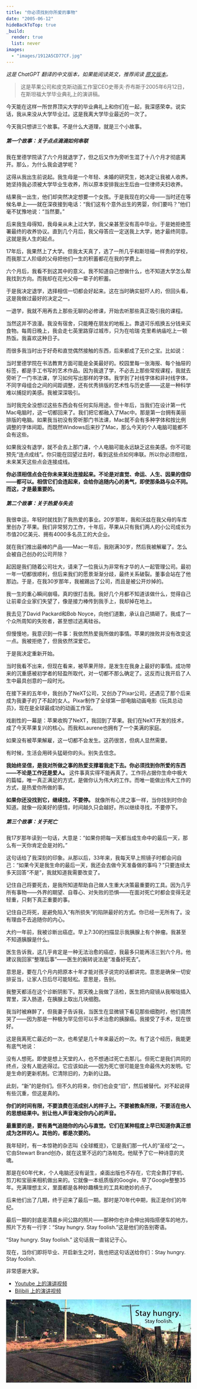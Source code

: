 ```yaml
---
title: "你必须找到你所爱的事物"
date: "2005-06-12"
hideBackToTop: true
_build:
  render: true
  list: never
images: 
  - "images/1912A5CD77CF.jpg"
---
```


*这是 ChatGPT 翻译的中文版本，如果能阅读英文，推荐阅读 [原文版本](/posts/youve-got-to-find-what-you-love/)。*

> 这是苹果公司和皮克斯动画工作室CEO史蒂夫·乔布斯于2005年6月12日，在斯坦福大学毕业典礼上的演讲稿。

今天能在这样一所世界顶尖大学的毕业典礼上和你们在一起，我深感荣幸。说实话，我从来没从大学毕业过。这是我离大学毕业最近的一次了。

今天我只想讲三个故事。不是什么大道理，就是三个小故事。

##### 第一个故事：关于点点滴滴如何串联

我在里德学院读了六个月就退学了，但之后又作为旁听生混了十八个月才彻底离开。那么，为什么我会退学呢？

这得从我出生前说起。我生母是一个年轻、未婚的研究生，她决定让我被人收养。她坚持我必须被大学毕业生收养，所以原本安排我出生后由一位律师夫妇收养。

结果我一出生，他们却突然决定想要一个女孩。于是我现在的父母——当时还在等候名单上——就在深夜接到电话：“我们这有个意外出生的男婴，你们要吗？”他们毫不犹豫地说：“当然要。”

后来我生母得知，我母亲从未上过大学，我父亲甚至没有高中毕业。于是她拒绝签署最终的收养协议。直到几个月后，我父母答应一定送我上大学，她才最终同意。这就是我人生的起点。

17年后，我果然上了大学。但我太天真了，选了一所几乎和斯坦福一样贵的学校，而我那工人阶级的父母把他们一生的积蓄都花在我的学费上。

六个月后，我看不到这其中的意义。我不知道自己想做什么，也不知道大学怎么帮我找到方向。而我却在花光父母一辈子的积蓄。

于是我决定退学，选择相信一切都会好起来。这在当时确实挺吓人的，但回头看，这是我做过最好的决定之一。

一退学，我就不用再去上那些无聊的必修课，开始去听那些真正吸引我的课程。

当然这并不浪漫。我没有宿舍，只能睡在朋友的地板上。靠退可乐瓶换五分钱来买食物。每周日晚上，我会走七英里路穿过城市，只为在哈瑞·克里希纳庙吃上一顿热饭。我喜欢这种日子。

而很多我当时出于好奇和直觉偶然接触的东西，后来都成了无价之宝。比如说：

当时里德学院在书法教育方面可能是全美最好的。校园里每一张海报、每个抽屉的标签，都是手工书写的艺术作品。因为我退了学，不必去上那些常规课程，我就去旁听了一门书法课，学习如何写出那样的字体。我学到了衬线字体和非衬线字体，不同字母组合之间的间距调整，还有优秀排版的艺术性与历史感——这是一种科学难以捕捉的美感。我被深深吸引。

当时我完全没想过这些东西会有任何实际用途。但十年后，当我们在设计第一代Mac电脑时，这一切都回来了。我们把它都融入了Mac中。那是第一台拥有美丽排版的电脑。如果我当初没有旁听那门书法课，Mac就不会有多种字体和按比例调整的字体间距。而既然Windows后来抄了Mac，那么今天的个人电脑可能都不会有这些。

如果我没有退学，就不会去上那门课，个人电脑可能永远缺乏这些美感。你不可能预先“连点成线”。你只能在回望过去时，看到这些点如何串联。所以你必须相信，未来某天这些点会连接成线。

**你必须相信点会在你未来某处连接起来。不论是对直觉、命运、人生、因果的信仰——都可以。相信它们会连起来，会给你追随内心的勇气，即使那条路与众不同。而这，才是最重要的。**

##### 第二个故事：关于热爱与失去

我很幸运，年轻时就找到了我热爱的事业。20岁那年，我和沃兹在我父母的车库里创办了苹果。我们非常努力工作，十年后，苹果从只有我们两人的小公司成长为市值20亿美元、拥有4000多名员工的大企业。

就在我们推出最棒的产品——Mac一年后，我刚满30岁，然后我被解雇了。怎么会被自己创办的公司开除？

起因是我们随着公司壮大，请来了一位我认为非常有才华的人一起管理公司。最初一年一切都很顺利，但后来我们的愿景渐渐分歧，最终关系破裂。董事会站在了他那边。于是，在我30岁那年，我被踢出了公司，而且是被公开炒掉的。

我一生的重心瞬间崩塌，真的很打击我。我好几个月都不知道该做什么，觉得自己让前辈企业家们失望了，像是接力棒传到我手上，我却掉在地上。

我去见了David Packard和Bob Noyce，向他们道歉，承认自己搞砸了。我成了一个众所周知的失败者，甚至想过逃离硅谷。

但慢慢地，我意识到一件事：我依然热爱我所做的事情。苹果的挫败并没有改变这一点。我被拒绝了，但我依然深爱它。

于是我决定重新开始。

当时我看不出来，但现在看来，被苹果开除，是发生在我身上最好的事情。成功带来的沉重感被初学者的轻盈所取代，对一切都不那么确定了。这反而让我开启了人生中最具创意的一段时光。

在接下来的五年中，我创办了NeXT公司，又创办了Pixar公司，还遇见了那个后来成为我妻子的了不起的女人。Pixar制作了全球第一部电脑动画电影《玩具总动员》，现在是全球最成功的动画工作室。

戏剧性的一幕是：苹果收购了NeXT，我回到了苹果。我们在NeXT开发的技术，成了今天苹果复兴的核心。而我和Laurene也拥有了一个美满的家庭。

如果没有被苹果解雇，这一切都不会发生。这药很苦，但病人显然需要。

有时候，生活会用砖头猛砸你的头。别失去信念。

**我始终坚信，是我对所做之事的热爱支撑着我走下去。你必须找到你所爱的东西——不论是工作还是爱人。** 这件事真实得不能再真了。工作将占据你生命中极大的篇幅，唯一真正满足的方式，是做你认为伟大的工作。而唯一能做出伟大工作的方式，是热爱你所做的事。

**如果你还没找到它，继续找，不要停。** 就像所有心灵之事一样，当你找到时你会知道。就像一段美好的感情，时间越久只会越好。所以继续寻找，不要停下。

##### 第三个故事：关于死亡

我17岁那年读到一句话，大意是：“如果你把每一天都当成生命中的最后一天，那么有一天你肯定会是对的。”

这句话给了我深刻的印象。从那以后，33年来，我每天早上照镜子时都会问自己：“如果今天是我生命的最后一天，我还会去做今天准备做的事吗？”只要连续太多天回答“不是”，我就知道我需要改变了。

记住自己将要死去，是我所知道帮助自己做人生重大决策最重要的工具。因为几乎所有事物——外界的期望、自尊心、对失败的恐惧——在面对死亡时都会变得无足轻重，只剩下真正重要的事。

记住自己将死，是避免陷入“有所损失”的陷阱最好的方式。你已经一无所有了。没有理由不去追随你的内心。

大约一年前，我被诊断出癌症。早上7:30的扫描显示我胰腺上有个肿瘤。我甚至不知道胰腺是什么。

医生告诉我，这几乎肯定是一种无法治愈的癌症，我最多只能再活三到六个月。他建议我回家“整理后事”——医生的婉转说法是“准备好死去”。

意思是，要在几个月内把原本十年才能对孩子说完的话都讲完。意思是确保一切安排妥当，让家人日后尽可能轻松。意思是，告别。

我整天都活在这个诊断阴影下。那天晚上我做了活检，医生把内窥镜从我喉咙插入胃里，深入肠道，在胰腺上取出几块细胞。

我当时被麻醉了，但我妻子告诉我，当医生在显微镜下看见那些细胞时，他们竟然哭了——因为那是一种极为罕见但可以手术治愈的胰腺癌。我接受了手术，现在很好。

这是我离死亡最近的一次，也希望是几十年来最近的一次。有了这个经历，我能更有底气地说：

没有人想死。即使是想上天堂的人，也不想通过死亡去那儿。但死亡是我们共同的终点，没有人能逃得过。它应该如此——因为死亡很可能是生命最伟大的发明。它是生命的更新机制。它清除旧的，为新的让路。

此刻，“新”的是你们。但不久的将来，你们也会变“旧”，然后被替代。对不起说得有些沉重，但这是真的。

**你们的时间有限，不要浪费在活成别人的样子上。不要被教条所限，不要活在他人的思想结果中。别让他人声音淹没你内心的声音。**

**最重要的是，要有勇气追随你的内心与直觉。它们在某种程度上早已知道你真正想成为怎样的人。其他的，都是次要的。**

我年轻时，有一本惊艳的杂志叫《全球概览》，它是我们那一代人的“圣经”之一。它由Stewart Brand创办，就在这里不远的门洛帕克。他赋予了它一种诗意的灵魂。

那是在60年代末，个人电脑还没有诞生，桌面出版也不存在，它完全靠打字机、剪刀和宝丽来相机做出来的。它就像一本纸质版的Google，早了Google整整35年。充满理想主义，里面都是各种妙趣横生的工具和绝妙的点子。

后来他们出了几期，终于迎来了最后一期。那时是70年代中期，我正是你们的年纪。

最后一期的封底是清晨乡间公路的照片——那种你也许会伸出拇指搭便车的地方。照片下方有一行字：“Stay hungry. Stay foolish.”这是他们的告别寄语。

“Stay hungry. Stay foolish.” 这句话我一直铭记于心。

现在，当你们即将毕业、开启新生之时，我也把这句话送给你们：Stay hungry. Stay foolish.

非常感谢大家。

- [Youtube 上的演讲视频](https://www.youtube.com/watch?v=UF8uR6Z6KLc)
- [Bilibili 上的演讲视频](https://www.bilibili.com/video/BV1T2YLeYE3g)

![Stay hungry. Stay foolish.](images/bg2015051703.jpg)